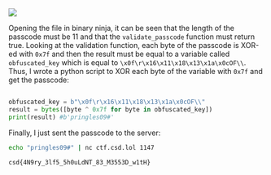 <img src="https://github.com/raul-dunca/assets/blob/main/.images_CyberStudents-advent-of-ctf2024/day14_description.png">

Opening the file in binary ninja, it can be seen that the length of the passcode must be 11 and that the `validate_passcode` function must return true. Looking at the validation function, each byte of the passcode is XOR-ed with `0x7f` and then the result must be equal to a variable called `obfuscated_key` which is equal to `\x0f\r\x16\x11\x18\x13\x1a\x0cOF\\`. Thus, I wrote a python script to XOR each byte of the variable with `0x7f` and get the passcode:

```python

obfuscated_key = b"\x0f\r\x16\x11\x18\x13\x1a\x0cOF\\"
result = bytes([byte ^ 0x7f for byte in obfuscated_key])
print(result) #b'pringles09#'
```
Finally, I just sent the passcode to the server:
```bash
echo "pringles09#" | nc ctf.csd.lol 1147
```
`csd{4N9ry_3lf5_5h0uLdNT_83_M3553D_w1tH}`
